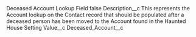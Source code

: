 <?xml version="1.0" encoding="UTF-8"?>
<CustomMetadata xmlns="http://soap.sforce.com/2006/04/metadata" xmlns:xsi="http://www.w3.org/2001/XMLSchema-instance" xmlns:xsd="http://www.w3.org/2001/XMLSchema">
    <label>Deceased Account Lookup Field</label>
    <protected>false</protected>
    <values>
        <field>Description__c</field>
        <value xsi:type="xsd:string">This represents the Account lookup on the Contact record that should be populated after a deceased person has been moved to the Account found in the Haunted House Setting</value>
    </values>
    <values>
        <field>Value__c</field>
        <value xsi:type="xsd:string">Deceased_Account__c</value>
    </values>
</CustomMetadata>
